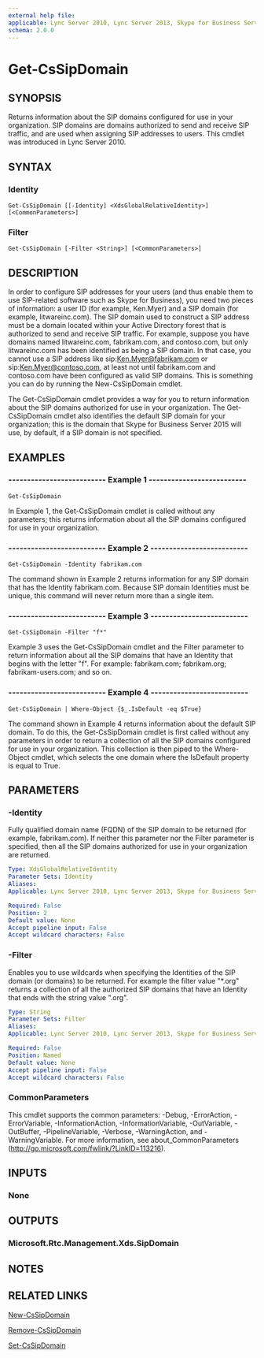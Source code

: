 ```yaml
---
external help file: 
applicable: Lync Server 2010, Lync Server 2013, Skype for Business Server 2015
schema: 2.0.0
---
```


# Get-CsSipDomain

## SYNOPSIS
Returns information about the SIP domains configured for use in your organization.
SIP domains are domains authorized to send and receive SIP traffic, and are used when assigning SIP addresses to users.
This cmdlet was introduced in Lync Server 2010.


## SYNTAX

### Identity
```
Get-CsSipDomain [[-Identity] <XdsGlobalRelativeIdentity>] [<CommonParameters>]
```

### Filter
```
Get-CsSipDomain [-Filter <String>] [<CommonParameters>]
```

## DESCRIPTION
In order to configure SIP addresses for your users (and thus enable them to use SIP-related software such as Skype for Business), you need two pieces of information: a user ID (for example, Ken.Myer) and a SIP domain (for example, litwareinc.com).
The SIP domain used to construct a SIP address must be a domain located within your Active Directory forest that is authorized to send and receive SIP traffic.
For example, suppose you have domains named litwareinc.com, fabrikam.com, and contoso.com, but only litwareinc.com has been identified as being a SIP domain.
In that case, you cannot use a SIP address like sip:Ken.Myer@fabrikam.com or sip:Ken.Myer@contoso.com, at least not until fabrikam.com and contoso.com have been configured as valid SIP domains.
This is something you can do by running the New-CsSipDomain cmdlet.

The Get-CsSipDomain cmdlet provides a way for you to return information about the SIP domains authorized for use in your organization.
The Get-CsSipDomain cmdlet also identifies the default SIP domain for your organization; this is the domain that Skype for Business Server 2015 will use, by default, if a SIP domain is not specified.


## EXAMPLES

### -------------------------- Example 1 --------------------------
```
Get-CsSipDomain
```

In Example 1, the Get-CsSipDomain cmdlet is called without any parameters; this returns information about all the SIP domains configured for use in your organization.

### -------------------------- Example 2 --------------------------
```
Get-CsSipDomain -Identity fabrikam.com
```

The command shown in Example 2 returns information for any SIP domain that has the Identity fabrikam.com.
Because SIP domain Identities must be unique, this command will never return more than a single item.

### -------------------------- Example 3 --------------------------
```
Get-CsSipDomain -Filter "f*"
```

Example 3 uses the Get-CsSipDomain cmdlet and the Filter parameter to return information about all the SIP domains that have an Identity that begins with the letter "f".
For example: fabrikam.com; fabrikam.org; fabrikam-users.com; and so on.

### -------------------------- Example 4 --------------------------
```
Get-CsSipDomain | Where-Object {$_.IsDefault -eq $True}
```

The command shown in Example 4 returns information about the default SIP domain.
To do this, the Get-CsSipDomain cmdlet is first called without any parameters in order to return a collection of all the SIP domains configured for use in your organization.
This collection is then piped to the Where-Object cmdlet, which selects the one domain where the IsDefault property is equal to True.


## PARAMETERS

### -Identity
Fully qualified domain name (FQDN) of the SIP domain to be returned (for example, fabrikam.com).
If neither this parameter nor the Filter parameter is specified, then all the SIP domains authorized for use in your organization are returned.

```yaml
Type: XdsGlobalRelativeIdentity
Parameter Sets: Identity
Aliases: 
Applicable: Lync Server 2010, Lync Server 2013, Skype for Business Server 2015

Required: False
Position: 2
Default value: None
Accept pipeline input: False
Accept wildcard characters: False
```

### -Filter
Enables you to use wildcards when specifying the Identities of the SIP domain (or domains) to be returned.
For example the filter value "*.org" returns a collection of all the authorized SIP domains that have an Identity that ends with the string value ".org".

```yaml
Type: String
Parameter Sets: Filter
Aliases: 
Applicable: Lync Server 2010, Lync Server 2013, Skype for Business Server 2015

Required: False
Position: Named
Default value: None
Accept pipeline input: False
Accept wildcard characters: False
```

### CommonParameters
This cmdlet supports the common parameters: -Debug, -ErrorAction, -ErrorVariable, -InformationAction, -InformationVariable, -OutVariable, -OutBuffer, -PipelineVariable, -Verbose, -WarningAction, and -WarningVariable. For more information, see about_CommonParameters (http://go.microsoft.com/fwlink/?LinkID=113216).


## INPUTS

### None


## OUTPUTS

### Microsoft.Rtc.Management.Xds.SipDomain


## NOTES


## RELATED LINKS

[New-CsSipDomain]()

[Remove-CsSipDomain]()

[Set-CsSipDomain]()